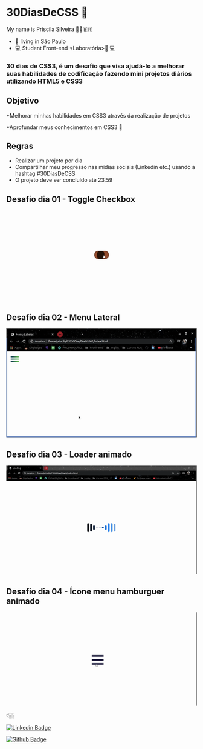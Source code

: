 # 30DiasDeCSS 👋

My name is Priscila Silveira 👩🏼‍🇧🇷

- 📍 living in São Paulo
- 💻 Student Front-end  <Laboratória>💛 💻

### 30 dias de CSS3, é um desafio que visa ajudá-lo a melhorar suas habilidades de codificação fazendo mini projetos diários utilizando HTML5 e CSS3 

 ## Objetivo
 
 *Melhorar minhas habilidades em CSS3 através da realização de projetos
 
 *Aprofundar meus conhecimentos em CSS3 🧠
 
 
## Regras

* Realizar um projeto por dia
* Compartilhar meu progresso nas mídias sociais (Linkedin etc.) usando a hashtag #30DiasDeCSS
* O projeto deve ser concluído até 23:59



##  Desafio dia 01 - Toggle Checkbox

![](Dia01/checkbox.gif)



##  Desafio dia 02 - Menu Lateral


![](Dia02/menu.gif)




##  Desafio dia 03 -  Loader animado


![](Dia03/loader.gif)



##  Desafio dia 04 - Ícone menu hamburguer animado


![](Dia04/menuHamburger.gif)



 👇🏼


 [![Linkedin Badge](https://img.shields.io/badge/-LinkedIn-blue?style=flat-square&logo=Linkedin&logoColor=white&link=https://www.linkedin.com/in/priscilassilveira/)](https://www.linkedin.com/in/priscilassilveira/)
 
 [![Github Badge](https://img.shields.io/badge/-Github-000?style=flat-square&logo=Github&logoColor=white&link=https://github.com/PriscilaSSilveira)](https://github.com/PriscilaSSilveira)
 
